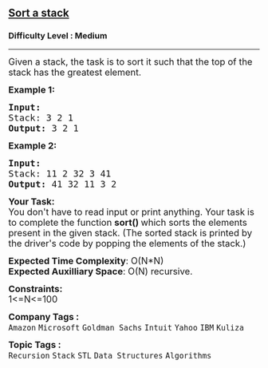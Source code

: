 <h2><a href="https://www.geeksforgeeks.org/problems/sort-a-stack/1?page=1&category=Stack&status=unsolved&sortBy=submissions">Sort a stack</a></h2><h3>Difficulty Level : Medium</h3><hr><div class="problems_problem_content__Xm_eO"><p><span style="font-size: 18px;">Given a stack, the task is to sort&nbsp;it such that the top of the stack has the greatest&nbsp;element.</span></p>
<p><span style="font-size: 18px;"><strong>Example 1:</strong></span></p>
<pre><span style="font-size: 18px;"><strong>Input:
</strong>Stack: 3 2 1
<strong>Output: </strong>3 2 1</span>
</pre>
<p><span style="font-size: 18px;"><strong>Example 2:</strong></span></p>
<pre><span style="font-size: 18px;"><strong>Input:
</strong>Stack: 11 2 32 3 41
<strong>Output: </strong>41 32 11 3 2</span></pre>
<p><span style="font-size: 18px;"><strong>Your Task:&nbsp;</strong><br>You don't have to read input or print anything. Your task is to complete the function&nbsp;<strong>sort()&nbsp;</strong>which sorts the elements present in the given stack. (The sorted stack is printed by the driver's code by popping the elements of the stack.)</span></p>
<p><span style="font-size: 18px;"><strong>Expected Time Complexity</strong>: O(N*N)<br><strong>Expected Auxilliary Space</strong>: O(N) recursive.</span></p>
<p><span style="font-size: 18px;"><strong>Constraints:</strong><br>1&lt;=N&lt;=100</span></p></div><p><span style=font-size:18px><strong>Company Tags : </strong><br><code>Amazon</code>&nbsp;<code>Microsoft</code>&nbsp;<code>Goldman Sachs</code>&nbsp;<code>Intuit</code>&nbsp;<code>Yahoo</code>&nbsp;<code>IBM</code>&nbsp;<code>Kuliza</code>&nbsp;<br><p><span style=font-size:18px><strong>Topic Tags : </strong><br><code>Recursion</code>&nbsp;<code>Stack</code>&nbsp;<code>STL</code>&nbsp;<code>Data Structures</code>&nbsp;<code>Algorithms</code>&nbsp;